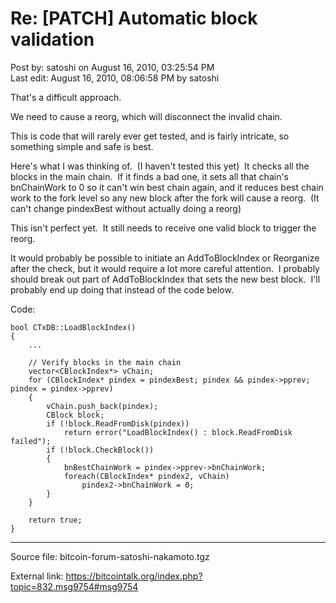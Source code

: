 # Re: [PATCH] Automatic block validation

Post by: satoshi on August 16, 2010, 03:25:54 PM<br>
Last edit: August 16, 2010, 08:06:58 PM by satoshi

That's a difficult approach.

We need to cause a reorg, which will disconnect the invalid chain.

This is code that will rarely ever get tested, and is fairly intricate, so something simple and safe is best.

Here's what I was thinking of. &nbsp;(I haven't tested this yet) &nbsp;It checks all the blocks in the main chain. &nbsp;If it finds a bad one, it sets all that chain's bnChainWork to 0 so it can't win best chain again, and it reduces best chain work to the fork level so any new block after the fork will cause a reorg. &nbsp;(It can't change pindexBest without actually doing a reorg)

This isn't perfect yet. &nbsp;It still needs to receive one valid block to trigger the reorg.

It would probably be possible to initiate an AddToBlockIndex or Reorganize after the check, but it would require a lot more careful attention. &nbsp;I probably should break out part of AddToBlockIndex that sets the new best block. &nbsp;I'll probably end up doing that instead of the code below.

Code:

```
bool CTxDB::LoadBlockIndex()
{
    ...

    // Verify blocks in the main chain
    vector<CBlockIndex*> vChain;
    for (CBlockIndex* pindex = pindexBest; pindex && pindex->pprev; pindex = pindex->pprev)
    {
        vChain.push_back(pindex);
        CBlock block;
        if (!block.ReadFromDisk(pindex))
            return error("LoadBlockIndex() : block.ReadFromDisk failed");
        if (!block.CheckBlock())
        {
            bnBestChainWork = pindex->pprev->bnChainWork;
            foreach(CBlockIndex* pindex2, vChain)
                pindex2->bnChainWork = 0;
        }
    }

    return true;
}
```

---

Source file: bitcoin-forum-satoshi-nakamoto.tgz

External link: https://bitcointalk.org/index.php?topic=832.msg9754#msg9754
